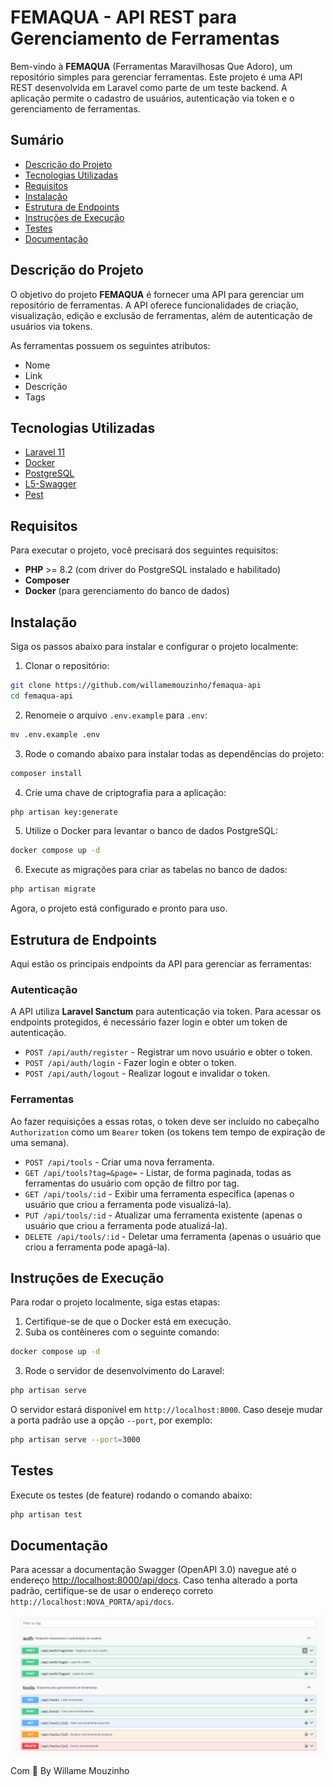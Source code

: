 # FEMAQUA - API REST para Gerenciamento de Ferramentas

Bem-vindo à **FEMAQUA** (Ferramentas Maravilhosas Que Adoro), um repositório simples para gerenciar ferramentas. Este projeto é uma API REST desenvolvida em Laravel como parte de um teste backend. A aplicação permite o cadastro de usuários, autenticação via token e o gerenciamento de ferramentas.

## Sumário

- [Descrição do Projeto](#descri%C3%A7%C3%A3o-do-projeto)
- [Tecnologias Utilizadas](#tecnologias-utilizadas)
- [Requisitos](#requisitos)
- [Instalação](#instala%C3%A7%C3%A3o)
- [Estrutura de Endpoints](#estrutura-de-endpoints)
- [Instruções de Execução](#instru%C3%A7%C3%B5es-de-execu%C3%A7%C3%A3o)
- [Testes](#testes)
- [Documentação](#documenta%C3%A7%C3%A3o)

## Descrição do Projeto

O objetivo do projeto **FEMAQUA** é fornecer uma API para gerenciar um repositório de ferramentas. A API oferece funcionalidades de criação, visualização, edição e exclusão de ferramentas, além de autenticação de usuários via tokens.

As ferramentas possuem os seguintes atributos:

- Nome
- Link
- Descrição
- Tags

## Tecnologias Utilizadas

- [Laravel 11](https://laravel.com/)
- [Docker](https://www.docker.com/)
- [PostgreSQL](https://www.postgresql.org/)
- [L5-Swagger](https://github.com/DarkaOnLine/L5-Swagger)
- [Pest](https://pestphp.com/)

## Requisitos

Para executar o projeto, você precisará dos seguintes requisitos:

- **PHP** >= 8.2 (com driver do PostgreSQL instalado e habilitado)
- **Composer**
- **Docker** (para gerenciamento do banco de dados)

## Instalação

Siga os passos abaixo para instalar e configurar o projeto localmente:

1. Clonar o repositório:

```bash
git clone https://github.com/willamemouzinho/femaqua-api
cd femaqua-api
```

2. Renomeie o arquivo `.env.example` para `.env`:

```bash
mv .env.example .env
```

3. Rode o comando abaixo para instalar todas as dependências do projeto:

```bash
composer install
```

4. Crie uma chave de criptografia para a aplicação:

```bash
php artisan key:generate
```

5. Utilize o Docker para levantar o banco de dados PostgreSQL:

```bash
docker compose up -d
```

6. Execute as migrações para criar as tabelas no banco de dados:

```bash
php artisan migrate
```

Agora, o projeto está configurado e pronto para uso.

## Estrutura de Endpoints

Aqui estão os principais endpoints da API para gerenciar as ferramentas:

### Autenticação

A API utiliza **Laravel Sanctum** para autenticação via token. Para acessar os endpoints protegidos, é necessário fazer login e obter um token de autenticação.

- `POST /api/auth/register` - Registrar um novo usuário e obter o token.
- `POST /api/auth/login` - Fazer login e obter o token.
- `POST /api/auth/logout` - Realizar logout e invalidar o token.

### Ferramentas

Ao fazer requisições a essas rotas, o token deve ser incluído no cabeçalho `Authorization` como um `Bearer` token (os tokens tem tempo de expiração de uma semana).

- `POST /api/tools` - Criar uma nova ferramenta.
- `GET /api/tools?tag=&page=` - Listar, de forma paginada, todas as ferramentas do usuário com opção de filtro por tag.
- `GET /api/tools/:id` - Exibir uma ferramenta específica (apenas o usuário que criou a ferramenta pode visualizá-la).
- `PUT /api/tools/:id` - Atualizar uma ferramenta existente (apenas o usuário que criou a ferramenta pode atualizá-la).
- `DELETE /api/tools/:id` - Deletar uma ferramenta (apenas o usuário que criou a ferramenta pode apagá-la).

## Instruções de Execução

Para rodar o projeto localmente, siga estas etapas:

1. Certifique-se de que o Docker está em execução.
2. Suba os contêineres com o seguinte comando:

```bash
docker compose up -d
```

3. Rode o servidor de desenvolvimento do Laravel:

```bash
php artisan serve
```

O servidor estará disponível em `http://localhost:8000`. Caso deseje mudar a porta padrão use a opção `--port`, por exemplo:

```bash
php artisan serve --port=3000
```

## Testes

Execute os testes (de feature) rodando o comando abaixo:

```bash
php artisan test
```

## Documentação

Para acessar a documentação Swagger (OpenAPI 3.0) navegue até o endereço <http://localhost:8000/api/docs>. Caso tenha alterado a porta padrão, certifique-se de usar o endereço correto `http://localhost:NOVA_PORTA/api/docs`.

![Logo da API](.github/l5-swagger-femaqua.png)

Com 💜 By Willame Mouzinho
